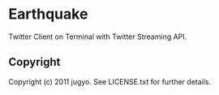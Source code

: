Earthquake
====

Twitter Client on Terminal with Twitter Streaming API.

Copyright
----

Copyright (c) 2011 jugyo. See LICENSE.txt for further details.